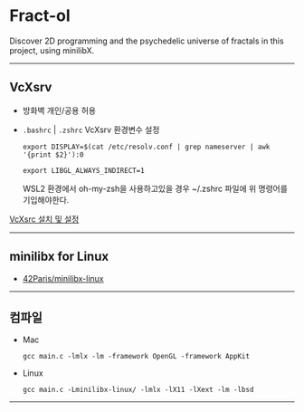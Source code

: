 # Fract-ol

Discover 2D programming and the psychedelic universe of fractals in this project, using minilibX.

---

## VcXsrv

- 방화벽 개인/공용 허용

- `.bashrc` | `.zshrc` VcXsrv 환경변수 설정

    `export DISPLAY=$(cat /etc/resolv.conf | grep nameserver | awk '{print $2}'):0`
        
    `export LIBGL_ALWAYS_INDIRECT=1`

    WSL2 환경에서 oh-my-zsh을 사용하고있을 경우 ~/.zshrc 파일에 위 명령어를 기입해야한다.

[VcXsrc 설치 및 설정](https://velog.io/@darkflame265/Cub3d-정리)

---

## minilibx for Linux

- [42Paris/minilibx-linux](https://github.com/42Paris/minilibx-linux)

---

## 컴파일
- Mac

    `gcc main.c -lmlx -lm -framework OpenGL -framework AppKit`

- Linux

    `gcc main.c -Lminilibx-linux/ -lmlx -lX11 -lXext -lm -lbsd`

---
